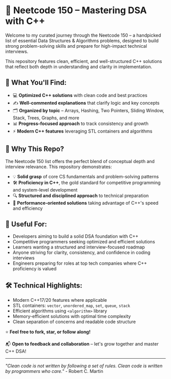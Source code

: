 # 🚀 Neetcode 150 – Mastering DSA with C++

Welcome to my curated journey through the Neetcode 150 – a handpicked list of essential Data Structures & Algorithms problems, designed to build strong problem-solving skills and prepare for high-impact technical interviews.

This repository features clean, efficient, and well-structured C++ solutions that reflect both depth in understanding and clarity in implementation.

## 📘 What You'll Find:
- 💻 **Optimized C++ solutions** with clean code and best practices
- ✍️ **Well-commented explanations** that clarify logic and key concepts  
- 🗂️ **Organized by topic** – Arrays, Hashing, Two Pointers, Sliding Window, Stack, Trees, Graphs, and more
- 📊 **Progress-focused approach** to track consistency and growth
- ⚡ **Modern C++ features** leveraging STL containers and algorithms

## 🎯 Why This Repo?

The Neetcode 150 list offers the perfect blend of conceptual depth and interview relevance. This repository demonstrates:
- 💡 **Solid grasp** of core CS fundamentals and problem-solving patterns
- 🛠️ **Proficiency in C++**, the gold standard for competitive programming and system-level development
- 🔍 **Structured and disciplined approach** to technical preparation
- 🚀 **Performance-oriented solutions** taking advantage of C++'s speed and efficiency

## 🔗 Useful For:
- Developers aiming to build a solid DSA foundation with C++
- Competitive programmers seeking optimized and efficient solutions
- Learners wanting a structured and interview-focused roadmap
- Anyone striving for clarity, consistency, and confidence in coding interviews
- Engineers preparing for roles at top tech companies where C++ proficiency is valued

## 🛠️ Technical Highlights:
- Modern C++17/20 features where applicable
- STL containers: `vector`, `unordered_map`, `set`, `queue`, `stack`
- Efficient algorithms using `<algorithm>` library
- Memory-efficient solutions with optimal time complexity
- Clean separation of concerns and readable code structure

⭐ **Feel free to fork, star, or follow along!**

📬 **Open to feedback and collaboration** – let's grow together and master C++ DSA!

---

*"Clean code is not written by following a set of rules. Clean code is written by programmers who care."* - Robert C. Martin
